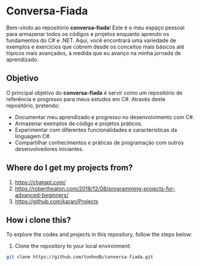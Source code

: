 # Conversa-Fiada

Bem-vindo ao repositório **conversa-fiada**! Este é o meu espaço pessoal para armazenar todos os códigos e projetos enquanto aprendo os fundamentos do C# e .NET. Aqui, você encontrará uma variedade de exemplos e exercícios que cobrem desde os conceitos mais básicos até tópicos mais avançados, à medida que eu avanço na minha jornada de aprendizado.

## Objetivo

O principal objetivo do **conversa-fiada** é servir como um repositório de referência e progresso para meus estudos em C#. Através deste repositório, pretendo:

- Documentar meu aprendizado e progresso no desenvolvimento com C#.
- Armazenar exemplos de código e projetos práticos.
- Experimentar com diferentes funcionalidades e características da linguagem C#.
- Compartilhar conhecimentos e práticas de programação com outros desenvolvedores iniciantes.


## Where do I get my projects from?

1. https://chatgpt.com/
2. https://robertheaton.com/2018/12/08/programming-projects-for-advanced-beginners/
3. https://github.com/karan/Projects
## How i clone this?

To explore the codes and projects in this repository, follow the steps below:

1. Clone the repository to your local environment:
 ```bash
 git clone https://github.com/tonhodb/conversa-fiada.git

